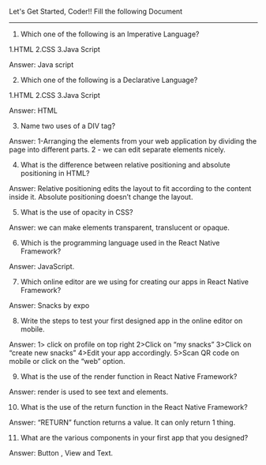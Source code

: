 Let's Get Started, Coder!!
Fill the following Document
__________________________________________________________________________


1. Which one of the following is an Imperative Language?

1.HTML
2.CSS
3.Java Script

Answer: 	Java script


2. Which one of the following is a Declarative Language?

1.HTML
2.CSS
3.Java Script

Answer: HTML


3. Name two uses of a DIV tag?

Answer:
1-Arranging the elements from your web application by dividing the page into different parts.
2 - we can edit separate elements nicely.







4. What is the difference between relative positioning and absolute positioning in HTML?

Answer: Relative positioning edits the layout to fit according to the content inside it. Absolute positioning doesn’t change the layout.




5. What is the use of opacity in CSS?

Answer: we can make elements transparent, translucent or opaque.





6. Which is the programming language used in the React Native Framework?

Answer:  JavaScript.



7. Which online editor are we using for creating our apps in React Native Framework?

Answer: Snacks by expo





8. Write the steps to test your first designed app in the online editor on mobile.

Answer: 1> click on profile on top right
2>Click on “my snacks”
3>Click on “create new snacks”
4>Edit your app accordingly.
5>Scan QR code on mobile or click on the “web” option.







9. What is the use of the render function in React Native Framework?

Answer: render is used to see text and elements.






10. What is the use of the return function in the React Native Framework?

Answer: “RETURN” function returns a value. It can only return 1 thing.






11. What are the various components in your first app that you designed?

Answer:  Button , View and Text.



